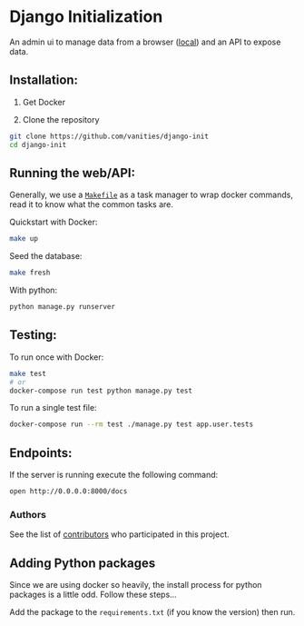 # Django Initialization

An admin ui to manage data from a browser ([local](http://127.0.0.1:8000)) and an API to expose data.


## Installation:

1. Get Docker

2. Clone the repository
```bash
git clone https://github.com/vanities/django-init
cd django-init
```

## Running the web/API:

Generally, we use a [`Makefile`](https://github.com/vanities/django-init/blob/master/Makefile) as a task manager to wrap docker commands, read it to know what the common tasks are.

Quickstart with Docker:
```bash
make up
```

Seed the database:
```bash
make fresh
```

With python:
```bash
python manage.py runserver
```

## Testing:

To run once with Docker:
```bash
make test
# or
docker-compose run test python manage.py test
```

To run a single test file:
```bash
docker-compose run --rm test ./manage.py test app.user.tests
```

## Endpoints:

If the server is running execute the following command:
```bash
open http://0.0.0.0:8000/docs
```

### Authors

See the list of [contributors](https://github.com/CoinmineMiner/minary-api-django/contributers) who participated in this project.

## Adding Python packages
Since we are using docker so heavily, the install process for python packages is a little odd. Follow these steps...

Add the package to the `requirements.txt` (if you know the version) then run.
